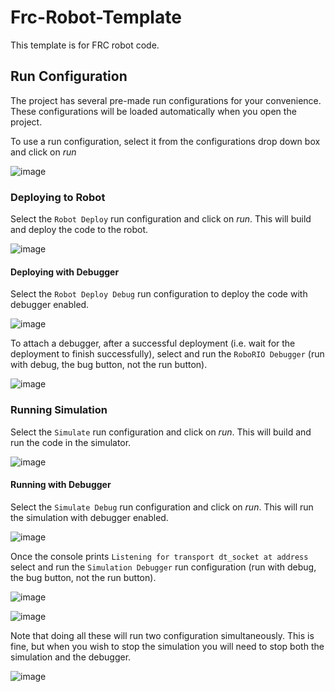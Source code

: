 # Frc-Robot-Template

This template is for FRC robot code.

## Run Configuration

The project has several pre-made run configurations for your convenience. These configurations will be loaded automatically 
when you open the project.

To use a run configuration, select it from the configurations drop down box and click on _run_

![image](https://github.com/user-attachments/assets/c49b8c62-2be3-4996-97cf-8ce6d9209020)

### Deploying to Robot

Select the `Robot Deploy` run configuration and click on _run_. This will build and deploy the code to the robot.

![image](https://github.com/user-attachments/assets/abdb9590-35b1-4022-863e-26398b77984d)

#### Deploying with Debugger

Select the `Robot Deploy Debug` run configuration to deploy the code with debugger enabled.

![image](https://github.com/user-attachments/assets/95d5c8b4-e470-421e-90af-2a7d646d7e97)

To attach a debugger, after a successful deployment (i.e. wait for the deployment to finish successfully), select and run the `RoboRIO Debugger` (run with debug, the bug button, not the run button).

![image](https://github.com/user-attachments/assets/f69ad561-6c7c-4bff-b864-725a2f602f2f)

### Running Simulation

Select the `Simulate` run configuration and click on _run_. This will build and run the code in the simulator.

![image](https://github.com/user-attachments/assets/c6d534f5-fd32-4ad9-a6ab-7feff2d39753)

#### Running with Debugger

Select the `Simulate Debug` run configuration and click on _run_. This will run the simulation with debugger enabled. 

![image](https://github.com/user-attachments/assets/3d8f9f75-cbcb-463d-a2a8-5e77e3177bee)

Once the console prints `Listening for transport dt_socket at address` select and run the `Simulation Debugger` run configuration (run with debug, the bug button, not the run button).

![image](https://github.com/user-attachments/assets/77df3f2e-a93e-42cf-8e35-3323f5b869d3)

![image](https://github.com/user-attachments/assets/603da2af-1b5f-4b73-b597-85b058550378)

Note that doing all these will run two configuration simultaneously. This is fine, but when you wish to stop the simulation you will need to stop both the simulation and the debugger.

![image](https://github.com/user-attachments/assets/6f37f594-2031-401f-89a3-0c1cebd04825)
